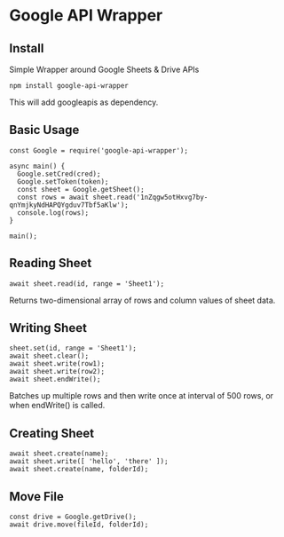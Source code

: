 # Google API Wrapper

## Install
Simple Wrapper around Google Sheets &amp; Drive APIs

    npm install google-api-wrapper

This will add googleapis as dependency.

## Basic Usage

    const Google = require('google-api-wrapper');
    
    async main() {
      Google.setCred(cred);
      Google.setToken(token);
      const sheet = Google.getSheet();
      const rows = await sheet.read('1nZqgw5otHxvg7by-qnYmjkyNdHAPQYgduv7Tbf5aKlw');
      console.log(rows);
    }
    
    main();

## Reading Sheet

    await sheet.read(id, range = 'Sheet1');
    
Returns two-dimensional array of rows and column values of sheet data.

## Writing Sheet

    sheet.set(id, range = 'Sheet1');
    await sheet.clear();
    await sheet.write(row1);
    await sheet.write(row2);
    await sheet.endWrite();
    
Batches up multiple rows and then write once at interval of 500 rows, or when endWrite() is called.

## Creating Sheet

    await sheet.create(name);
    await sheet.write([ 'hello', 'there' ]);
    await sheet.create(name, folderId);

## Move File

    const drive = Google.getDrive();
    await drive.move(fileId, folderId);


